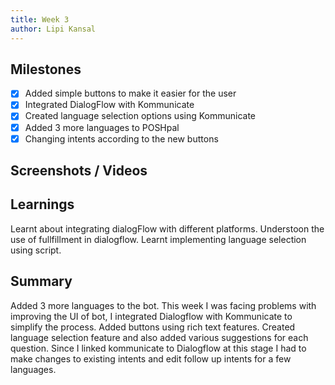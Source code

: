 ```yaml
---
title: Week 3
author: Lipi Kansal
---
```


## Milestones
- [x] Added simple buttons to make it easier for the user
- [x] Integrated DialogFlow with Kommunicate 
- [x] Created language selection options using Kommunicate
- [x] Added 3 more languages to POSHpal
- [x] Changing intents according to the new buttons

## Screenshots / Videos 


## Learnings
Learnt about integrating dialogFlow with different platforms. Understoon the use of fullfillment in dialogflow. Learnt implementing language selection using script.

## Summary
Added 3 more languages to the bot. This week I was facing problems with improving the UI of bot, I integrated Dialogflow with Kommunicate to simplify the process. Added buttons using rich text features. Created language selection feature and also added various suggestions for each question. Since I linked kommunicate to Dialogflow at this stage I had to make changes to existing intents and edit follow up intents for a few languages.